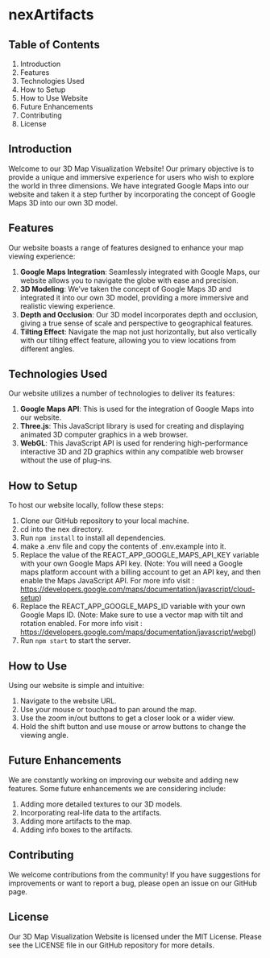 # nexArtifacts

## Table of Contents

1. Introduction
1. Features
1. Technologies Used
1. How to Setup
1. How to Use Website
1. Future Enhancements
1. Contributing
1. License

## Introduction

Welcome to our 3D Map Visualization Website! Our primary objective is to provide a unique and immersive experience for users who wish to explore the world in three dimensions. We have integrated Google Maps into our website and taken it a step further by incorporating the concept of Google Maps 3D into our own 3D model.

## Features

Our website boasts a range of features designed to enhance your map viewing experience:

1. **Google Maps Integration**: Seamlessly integrated with Google Maps, our website allows you to navigate the globe with ease and precision.
2. **3D Modeling**: We’ve taken the concept of Google Maps 3D and integrated it into our own 3D model, providing a more immersive and realistic viewing experience.
3. **Depth and Occlusion**: Our 3D model incorporates depth and occlusion, giving a true sense of scale and perspective to geographical features.
4. **Tilting Effect**: Navigate the map not just horizontally, but also vertically with our tilting effect feature, allowing you to view locations from different angles.

## Technologies Used

Our website utilizes a number of technologies to deliver its features:

1. **Google Maps API**: This is used for the integration of Google Maps into our website.
2. **Three.js**: This JavaScript library is used for creating and displaying animated 3D computer graphics in a web browser.
3. **WebGL**: This JavaScript API is used for rendering high-performance interactive 3D and 2D graphics within any compatible web browser without the use of plug-ins.

## How to Setup

To host our website locally, follow these steps:

1. Clone our GitHub repository to your local machine.
2. cd into the nex directory.
3. Run `npm install` to install all dependencies.
4. make a .env file and copy the contents of .env.example into it.
5. Replace the value of the REACT_APP_GOOGLE_MAPS_API_KEY variable with your own Google Maps API key.
   (Note: You will need a Google maps platform account with a billing account to get an API key, and then enable the Maps JavaScript API.
   For more info visit : https://developers.google.com/maps/documentation/javascript/cloud-setup)
6. Replace the REACT_APP_GOOGLE_MAPS_ID variable with your own Google Maps ID.
   (Note: Make sure to use a vector map with tilt and rotation enabled.
   For more info visit : https://developers.google.com/maps/documentation/javascript/webgl)
7. Run `npm start` to start the server.

## How to Use

Using our website is simple and intuitive:

1. Navigate to the website URL.
2. Use your mouse or touchpad to pan around the map.
3. Use the zoom in/out buttons to get a closer look or a wider view.
4. Hold the shift button and use mouse or arrow buttons to change the viewing angle.

## Future Enhancements

We are constantly working on improving our website and adding new features. Some future enhancements we are considering include:

1. Adding more detailed textures to our 3D models.
2. Incorporating real-life data to the artifacts.
3. Adding more artifacts to the map.
4. Adding info boxes to the artifacts.

## Contributing

We welcome contributions from the community! If you have suggestions for improvements or want to report a bug, please open an issue on our GitHub page.

## License

Our 3D Map Visualization Website is licensed under the MIT License. Please see the LICENSE file in our GitHub repository for more details.

